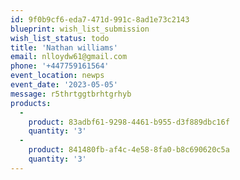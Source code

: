 ```yaml
---
id: 9f0b9cf6-eda7-471d-991c-8ad1e73c2143
blueprint: wish_list_submission
wish_list_status: todo
title: 'Nathan williams'
email: nlloydw61@gmail.com
phone: '+447759161564'
event_location: newps
event_date: '2023-05-05'
message: r5thrtggtbrhtgrhyb
products:
  -
    product: 83adbf61-9298-4461-b955-d3f889dbc16f
    quantity: '3'
  -
    product: 841480fb-af4c-4e58-8fa0-b8c690620c5a
    quantity: '3'
---
```

